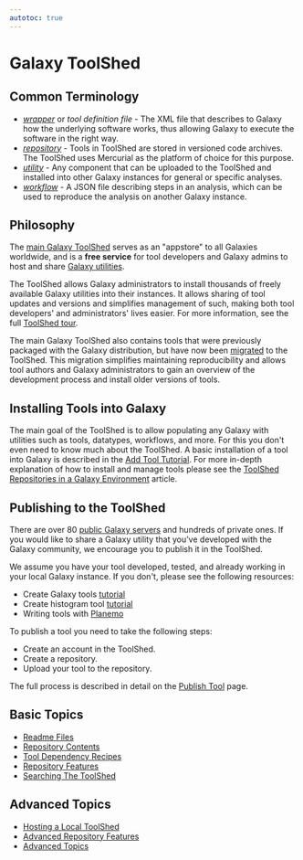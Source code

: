 ```yaml
---
autotoc: true
---
```

# Galaxy ToolShed

## Common Terminology

* [*wrapper*](/src/toolshed/publish-tool/index.md) or *tool definition file* - The XML file that describes to Galaxy how the underlying software works, thus allowing Galaxy to execute the software in the right way.
* [*repository*](/src/toolshed/repository/index.md) - Tools in ToolShed are stored in versioned code archives. The ToolShed uses Mercurial as the platform of choice for this purpose.
* [*utility*](/src/toolshed/galaxy-utilities-in-repositories/index.md) - Any component that can be uploaded to the ToolShed and installed into other Galaxy instances for general or specific analyses.
* [*workflow*](/src/toolshed/workflow-sharing/index.md) - A JSON file describing steps in an analysis, which can be used to reproduce the analysis on another Galaxy instance.

## Philosophy

The [main Galaxy ToolShed](https://toolshed.g2.bx.psu.edu) serves as an "appstore" to all Galaxies worldwide, and is a **free service** for tool developers and Galaxy admins to host and share [Galaxy utilities](/src/toolshed/galaxy-utilities-in-repositories/index.md).

The ToolShed allows Galaxy administrators to install thousands of freely available Galaxy utilities into their instances. It allows sharing of tool updates and versions and simplifies management of such, making both tool developers' and administrators' lives easier. For more information, see the full [ToolShed tour](/src/toolshed/tour/index.md).

The main Galaxy ToolShed also contains tools that were previously packaged with the Galaxy distribution, but have now been [migrated](/src/toolshed/migrating-tools-from-galaxy-distribution/index.md) to the ToolShed. This migration simplifies maintaining reproducibility and allows tool authors and Galaxy administrators to gain an overview of the development process and install older versions of tools.

## Installing Tools into Galaxy

The main goal of the ToolShed is to allow populating any Galaxy with utilities such as tools, datatypes, workflows, and more. For this you don't even need to know much about the ToolShed. A basic installation of a tool into Galaxy is described in the [Add Tool Tutorial](/src/admin/tools/add-tool-from-toolshed-tutorial/index.md). For more in-depth explanation of how to install and manage tools please see the [ToolShed Repositories in a Galaxy Environment](/src/installing-repositories/index.md) article.

## Publishing to the ToolShed

There are over 80 [public Galaxy servers](/src/public-galaxy-servers/index.md) and hundreds of private ones. If you would like to share a Galaxy utility that you've developed with the Galaxy community, we encourage you to publish it in the ToolShed.

We assume you have your tool developed, tested, and already working in your local Galaxy instance. If you don't, please see the following resources:

* Create Galaxy tools [tutorial](/src/admin/tools/add-tool-tutorial/index.md)
* Create histogram tool [tutorial](/src/admin/tools/adding-tools/index.md)
* Writing tools with [Planemo](http://planemo.readthedocs.io/en/latest/writing_standalone.html)

To publish a tool you need to take the following steps:
* Create an account in the ToolShed.
* Create a repository.
* Upload your tool to the repository.

The full process is described in detail on the [Publish Tool](/src/toolshed/publish-tool/index.md) page.

## Basic Topics

- [Readme Files](/src/toolshed/readme-files/index.md)
- [Repository Contents](/src/toolshed/repository-contents/index.md)
- [Tool Dependency Recipes](/src/toolshed/tool-dependency-recipes/index.md)
- [Repository Features](/src/toolshed/repository-features/index.md)
- [Searching The ToolShed](/src/toolshed/searching-the-toolshed/index.md)

## Advanced Topics

- [Hosting a Local ToolShed](/src/toolshed/hosting-a-local-toolshed/index.md)
- [Advanced Repository Features](/src/toolshed/advanced-repository-features/index.md)
- [Advanced Topics](/src/toolshed/advanced-topics/index.md)